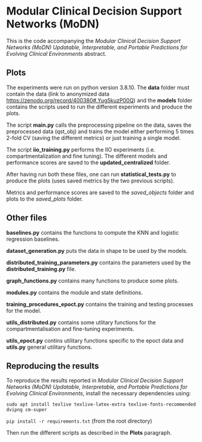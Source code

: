 # Modular Clinical Decision Support Networks (MoDN) 
This is the code accompanying the *Modular Clinical Decision Support Networks (MoDN) Updatable, Interpretable, and Portable Predictions for Evolving Clinical Environments* abstract.

## Plots
The experiments were run on python version 3.8.10. The **data** folder must contain the data (link to anonymized data https://zenodo.org/record/400380#.Yug5kuzP00Q) and the **models** folder contains the scripts used to run the different experiments and produce the plots.

The script **main.py** calls the preprocessing pipeline on the data, saves the preprocessed data (qst_obj) and trains the model either performing 5 times 2-fold CV (saving the different metrics) or just training a single model. 

The script **iio_training.py** performs the IIO experiments (i.e. compartmentalization and fine tuning). The different models and performance scores are saved to the **updated_centralized** folder.

After having run both these files, one can run **statistical_tests.py** to produce the plots (uses saved metrics by the two previous scripts). 

Metrics and performance scores are saved to the *saved_objects* folder and plots to the *saved_plots* folder.


## Other files
**baselines.py** contains the functions to compute the KNN and logistic regression baselines. 

**dataset_generation.py** puts the data in shape to be used by the models. 

**distributed_training_parameters.py** contains the parameters used by the **distributed_training.py** file. 

**graph_functions.py** contains many functions to produce some plots. 

**modules.py** contains the module and state definitions. 

**training_procedures_epoct.py** contains the training and testing processes for the model. 

**utils_distributed.py** contains some utlitary functions for the compartmentalisation and fine-tuning experiments. 

**utils_epoct.py** contins utilitary functions specific to the epoct data and **utils.py** general utilitary functions. 

## Reproducing the results
To reproduce the results reported in *Modular Clinical Decision Support Networks (MoDN) Updatable, Interpretable, and Portable Predictions for Evolving Clinical Environments*, install the necessary dependencies using:

`sudo apt install texlive texlive-latex-extra texlive-fonts-recommended dvipng cm-super`

`pip install -r requirements.txt` (from the root directory)

Then run the different scripts as described in the **Plots** paragraph.





